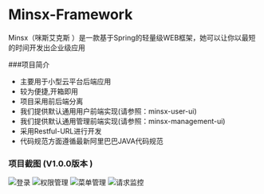 # Minsx-Framework
Minsx（咪斯艾克斯 ）是一款基于Spring的轻量级WEB框架，她可以让你以最短的时间开发出企业级应用

###项目简介
+ 主要用于小型云平台后端应用
+ 较为便捷,开箱即用
+ 项目采用前后端分离
+ 我们提供默认通用用户前端实现(请参照：minsx-user-ui)
+ 我们提供默认通用管理前端实现(请参照：minsx-management-ui)
+ 采用Restful-URL进行开发
+ 代码规范方面遵循最新阿里巴巴JAVA代码规范


### 项目截图 (V1.0.0版本 )
![登录](https://raw.githubusercontent.com/goodsave/Minsx-Framework/master/docs/image/login.png "登录")
![权限管理](https://raw.githubusercontent.com/goodsave/Minsx-Framework/master/docs/image/auth.png "权限管理")
![菜单管理](https://raw.githubusercontent.com/goodsave/Minsx-Framework/master/docs/image/menu.png "菜单管理")
![请求监控](https://raw.githubusercontent.com/goodsave/Minsx-Framework/master/docs/image/request.png "请求监控")
